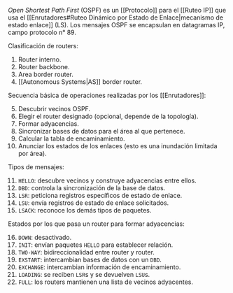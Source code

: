 *Open Shortest Path First* (OSPF) es un [[Protocolo]] para el [[Ruteo IP]] que usa el [[Enrutadores#Ruteo Dinámico por Estado de Enlace|mecanismo de estado enlace]] (LS). Los mensajes OSPF se encapsulan en datagramas IP, campo protocolo n° 89.

Clasificación de routers:

1. Router interno.
2. Router backbone.
3. Area border router.
4. [[Autonomous Systems|AS]] border router.

Secuencia básica de operaciones realizadas por los [[Enrutadores]]:

5. Descubrir vecinos OSPF.
6. Elegir el router designado (opcional, depende de la topología).
7. Formar adyacencias.
8. Sincronizar bases de datos para el área al que pertenece.
9. Calcular la tabla de encaminamiento.
10. Anunciar los estados de los enlaces (esto es una inundación limitada por área).

Tipos de mensajes:

11. `HELLO`: descubre vecinos y construye adyacencias entre ellos.
12. `DBD`: controla la sincronización de la base de datos.
13. `LSR`: peticiona registros específicos de estado de enlace.
14. `LSU`: envía registros de estado de enlace solicitados.
15. `LSACK`: reconoce los demás tipos de paquetes.

Estados por los que pasa un router para formar adyacencias:

16. `DOWN`: desactivado.
17. `INIT`: envían paquetes `HELLO` para establecer relación.
18. `TWO-WAY`: bidireccionalidad entre router y router.
19. `EXSTART`: intercambian bases de datos con un `DBD`.
20. `EXCHANGE`: intercambian información de encaminamiento.
21. `LOADING`: se reciben `LSR`s y se devuelven `LSU`s.
22. `FULL`: los routers mantienen una lista de vecinos adyacentes.
